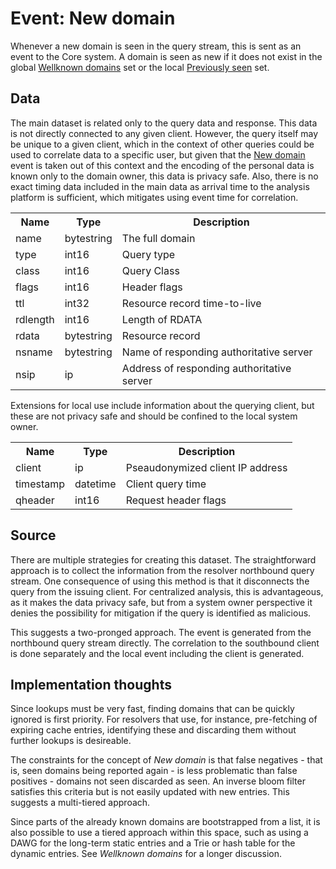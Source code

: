 # Event: New domain

Whenever a new domain is seen in the query stream, this is sent as an event to the Core system. A domain is seen as new if it does not exist in the global [Wellknown domains](WellknownDomainsSet.md) set or the local [Previously seen](PreviouslySeenSet.md) set.

## Data

The main dataset is related only to the query data and response. This data is not directly connected to any given client. However, the query itself may be unique to a given client, which in the context of other queries could be used to correlate data to a specific user, but given that the [New domain](#Event-New-domain) event is taken out of this context and the encoding of the personal data is known only to the domain owner, this data is privacy safe. Also, there is no exact timing data included in the main data as arrival time to the analysis platform is sufficient, which mitigates using event time for correlation. 

<table>
  <tr>
    <th>Name</th>        
    <th>Type</th>
    <th>Description</th>
  </tr>
  <tr>
    <td>name</td>        
    <td>bytestring</td>      
    <td>The full domain</td>
  </tr>
  <tr>
    <td>type</td>        
    <td>int16</td>           
    <td>Query type</td>
  </tr>
  <tr>
    <td>class</td>       
    <td>int16</td>           
    <td>Query Class</td>
  </tr>
  <tr>
    <td>flags</td>       
    <td>int16</td>           
    <td>Header flags</td>
  </tr>
  <tr>
    <td>ttl</td>         
    <td>int32</td>           
    <td>Resource record time-to-live</td>
  </tr>
  <tr>
    <td>rdlength</td>    
    <td>int16</td>           
    <td>Length of RDATA</td>
  </tr>
  <tr>
    <td>rdata</td>       
    <td>bytestring</td>      
    <td>Resource record</td>
  </tr>
  <tr>
    <td>nsname</td>      
    <td>bytestring</td>      
    <td>Name of responding authoritative server</td>
  </tr>
  <tr>
    <td>nsip</td>        
    <td>ip</td>              
    <td>Address of responding authoritative server</td>
  </tr>
</table>

Extensions for local use include information about the querying client, but these are not privacy safe and should be confined to the local system owner.


<table>
  <tr>
    <th>Name</th>        
    <th>Type</th>
    <th>Description</th>
  </tr>
  <tr>
    <td>client</td>
    <td>ip</td>              
    <td>Pseaudonymized client IP address</td>
  </tr>
  <tr>
    <td>timestamp</td>   
    <td>datetime</td>        
    <td>Client query time</td>
  </tr>
  <tr>
    <td>qheader</td>     
    <td>int16</td>           
    <td>Request header flags</td>
  </tr>
</table>


## Source

There are multiple strategies for creating this dataset. The straightforward approach is to collect the information from the resolver northbound query stream. One consequence of using this method is that it disconnects the query from the issuing client. For centralized analysis, this is advantageous, as it makes the data privacy safe, but from a system owner perspective it denies the possibility for mitigation if the query is identified as malicious.

This suggests a two-pronged approach. The event is generated from the northbound query stream directly. The correlation to the southbound client is done separately and the local event including the client is generated.


## Implementation thoughts

Since lookups must be very fast, finding domains that can be quickly ignored is first priority. For resolvers that use, for instance, pre-fetching of expiring cache entries, identifying these and discarding them without further lookups is desireable. 

The constraints for the concept of _New domain_ is that false negatives - that is, seen domains being reported again - is less problematic than false positives - domains not seen discarded as seen. An inverse bloom filter satisfies this criteria but is not easily updated with new entries. This suggests a multi-tiered approach.

Since parts of the already known domains are bootstrapped from a list, it is also possible to use a tiered approach within this space, such as using a DAWG for the long-term static entries and a Trie or hash table for the dynamic entries. See _Wellknown domains_ for a longer discussion.
